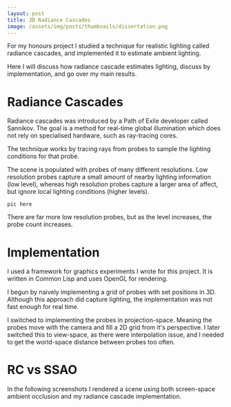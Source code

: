 ```yaml
---
layout: post
title: 3D Radiance Cascades
image: /assets/img/posts/thumbnails/dissertation.png
---
```


For my honours project I studied a technique for realistic lighting called radiance cascades, and implemented it to estimate ambient lighting.

Here I will discuss how radiance cascade estimates lighting, discuss by implementation, and go over my main results.

# Radiance Cascades

Radiance cascades was introduced by a Path of Exile developer called Sannikov. The goal is a method for real-time global illumination which does not rely on specialised hardware, such as ray-tracing cores. 

The technique works by tracing rays from probes to sample the lighting conditions for that probe.

The scene is populated with probes of many different resolutions. Low resolution probes capture a small amount of nearby lighting information (low level), whereas high resolution probes capture a larger area of affect, but ignore local lighting conditions (higher levels).

```pic here```

There are far more low resolution probes, but as the level increases, the probe count increases.

# Implementation

I used a framework for graphics experiments I wrote for this project. It is written in Common Lisp and uses OpenGL for rendering.

I begun by naively implementing a grid of probes with set positions in 3D. Although this approach did capture lighting, the implementation was not fast enough for real time. 

I switched to implementing the probes in projection-space. Meaning the probes move with the camera and fill a 2D grid from it's perspective. I later switched this to view-space, as there were interpolation issue, and I needed to get the world-space distance between probes too often.

# RC vs SSAO

In the following screenshots I rendered a scene using both screen-space ambient occlusion and my radiance cascade implementation.

